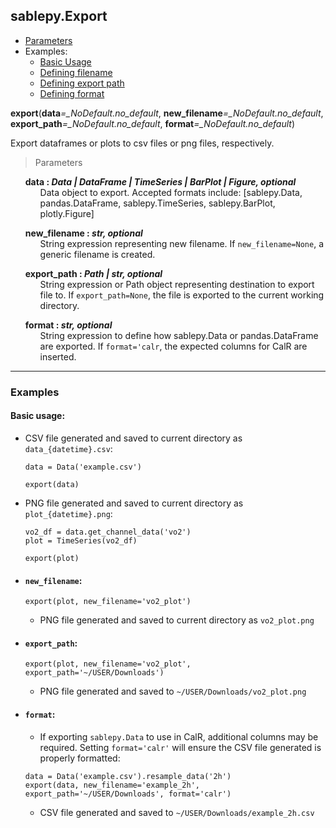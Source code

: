 ## sablepy.Export

- [Parameters](#export)
- Examples:
  - [Basic Usage](#basic-usage)
  - [Defining filename](#new_filename)
  - [Defining export path](#export_path)
  - [Defining format](#format)

<strong id='export'>export</strong>(<b>data</b><i>=\_NoDefault.no_default</i>, <b>new_filename</b><i>=\_NoDefault.no_default</i>, <b>export_path</b><i>=\_NoDefault.no_default</i>, <b>format</b><i>=\_NoDefault.no_default</i>)

Export dataframes or plots to csv files or png files, respectively.

> Parameters

<ul style='list-style: none'>
	<li id='export-data'>
		<b>data : <i>Data | DataFrame | TimeSeries | BarPlot | Figure, optional</i></b>
		<ul style='list-style: none'>
			<li id='export-data-description'>Data object to export. Accepted formats include: [sablepy.Data, pandas.DataFrame, sablepy.TimeSeries, sablepy.BarPlot, plotly.Figure]</li>
		</ul>
	</li>
</ul>
<ul style='list-style: none'>
	<li id='export-new_filename'>
		<b>new_filename : <i>str, optional</i></b>
		<ul style='list-style: none'>
			<li id='export-new_filename-description'>String expression representing new filename. If <code>new_filename=None</code>, a generic filename is created.</li>
		</ul>
	</li>
</ul>
<ul style='list-style: none'>
	<li id='export-export_path'>
		<b>export_path : <i>Path | str, optional</i></b>
		<ul style='list-style: none'>
			<li id='export-export_path-description'>String expression or Path object representing destination to export file to. If <code>export_path=None</code>, the file is exported to the current working directory.</li>
		</ul>
	</li>
</ul>
<ul style='list-style: none'>
	<li id='export-format'>
		<b>format : <i>str, optional</i></b>
		<ul style='list-style: none'>
			<li id='export-format-description'>String expression to define how sablepy.Data or pandas.DataFrame are exported. If <code>format='calr</code>, the expected columns for CalR are inserted.</li>
		</ul>
	</li>
</ul>

<hr>

### Examples

#### Basic usage:

- CSV file generated and saved to current directory as `data_{datetime}.csv`:

  ```
  data = Data('example.csv')

  export(data)
  ```

- PNG file generated and saved to current directory as `plot_{datetime}.png`:

  ```
  vo2_df = data.get_channel_data('vo2')
  plot = TimeSeries(vo2_df)

  export(plot)
  ```

- #### `new_filename`:

  ```
  export(plot, new_filename='vo2_plot')
  ```

  - PNG file generated and saved to current directory as `vo2_plot.png`

- #### `export_path`:

  ```
  export(plot, new_filename='vo2_plot', export_path='~/USER/Downloads')
  ```

  - PNG file generated and saved to `~/USER/Downloads/vo2_plot.png`

- #### `format`:

  - If exporting `sablepy.Data` to use in CalR, additional columns may be required. Setting `format='calr'` will ensure the CSV file generated is properly formatted:

  ```
  data = Data('example.csv').resample_data('2h')
  export(data, new_filename='example_2h', export_path='~/USER/Downloads', format='calr')
  ```

  - CSV file generated and saved to `~/USER/Downloads/example_2h.csv`
